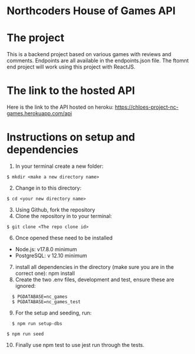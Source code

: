 # Northcoders House of Games API

# The project

This is a backend project based on various games with reviews and comments.
Endpoints are all available in the endpoints.json file.
The ftomnt end project will work using this project with ReactJS.

# The link to the hosted API

Here is the link to the API hosted on heroku: https://chloes-project-nc-games.herokuapp.com/api

# Instructions on setup and dependencies

1. In your terminal create a new folder:

```
$ mkdir <make a new directory name>
```

2. Change in to this directory:

```
$ cd <your new directory name>
```

3. Using Github, fork the repository
4. Clone the repository in to your terminal:

```
$ git clone <The repo clone id>
```

6. Once opened these need to be installed

- Node.js: v17.8.0 minimum
- PostgreSQL: v 12.10 minimum

7. install all dependencies in the directory (make sure you are in the correct one): npm install
8. Create the two .env files, development and test, ensure these are ignored:

```
  $ PGDATABASE=nc_games
  $ PGDATABASE=nc_games_test
```

9. For the setup and seeding, run:

```
  $ npm run setup-dbs
```

```
$ npm run seed
```

10. Finally use npm test to use jest run through the tests.
